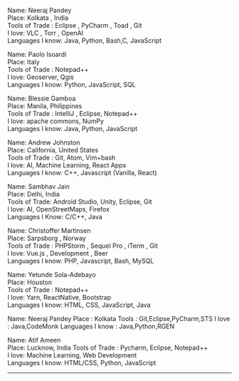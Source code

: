 Name: Neeraj Pandey  
Place: Kolkata , India   
Tools of Trade : Eclipse , PyCharm , Toad , Git  
I love: VLC , Torr , OpenAI  
Languages I know: Java, Python, Bash,C, JavaScript

Name: Paolo Isoardi  
Place: Italy  
Tools of Trade : Notepad++  
I love: Geoserver, Qgis  
Languages I know: Python, JavaScript, SQL  

Name: Blessie Gamboa  
Place: Manila, Philippines   
Tools of Trade : IntelliJ , Eclipse, Notepad++      
I love: apache commons, NumPy   
Languages I know: Java, Python, JavaScript    

Name: Andrew Johnston   
Place: California, United States    
Tools of Trade : Git, Atom, Vim+bash    
I love: AI, Machine Learning, React Apps        
Languages I know: C++, Javascript (Vanilla, React)    

Name: Sambhav Jain    
Place: Delhi, India     
Tools of Trade: Android Studio, Unity, Eclipse, Git   
I love: AI, OpenStreetMaps, Firefox     
Languages I Know: C/C++, Java   

Name: Christoffer Martinsen   
Place: Sarpsborg , Norway   
Tools of Trade : PHPStorm , Sequel Pro , iTerm , Git      
I love: Vue.js , Development , Beer   
Languages I know: PHP, Javascript, Bash, MySQL        

Name: Yetunde Sola-Adebayo  
Place: Houston      
Tools of Trade : Notepad++      
I love: Yarn, ReactNative, Bootstrap    
Languages I know: HTML, CSS, JavaScript, Java     

Name: Neeraj Pandey
Place : Kolkata
Tools : Git,Eclipse,PyCharm,STS
I love : Java,CodeMonk
Languages I know : Java,Python,RGEN

Name: Atif Ameen  
Place: Lucknow, India 
Tools of Trade : Pycharm, Eclipse, Notepad++      
I love: Machine Learning, Web Development   
Languages I know: HTML/CSS, Python, JavaScript
_______________________________
